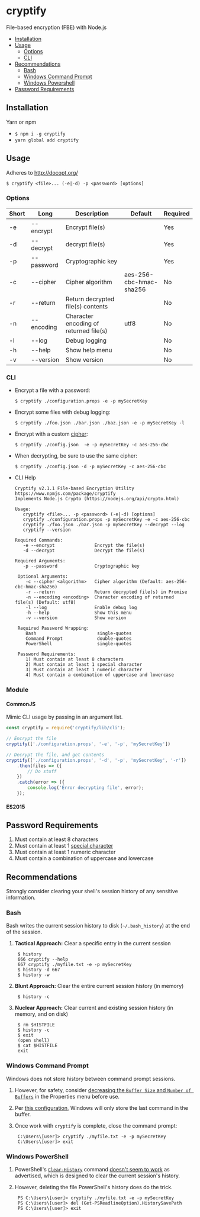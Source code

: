 # cryptify
File-based encryption (FBE) with Node.js

- [Installation](#installation)
- [Usage](#usage)
  - [Options](#options)
  - [CLI](#cli)
- [Recommendations](#recommendations)
  - [Bash](#bash)
  - [Windows Command Prompt](#cmd)
  - [Windows Powershell](#ps)
- [Password Requirements](#password-req)

## <a name="cryptify#installation">Installation</a>
Yarn or npm
- ```$ npm i -g cryptify```
- ```yarn global add cryptify```

## <a name="cryptify#usage">Usage</a>

Adheres to http://docopt.org/

```$ cryptify <file>... (-e|-d) -p <password> [options]```

### <a name="cryptify#options">Options</a>

| Short | Long | Description | Default | Required |
| ----- | ---- | ----------- | ------- | -------- |
| -e | --encrypt | Encrypt file(s) | | Yes |
| -d | --decrypt | decrypt file(s) | | Yes |
| -p | --password | Cryptographic key | | Yes |
| -c | --cipher | Cipher algorithm | aes-256-cbc-hmac-sha256 | No |
| -r | --return | Return decrypted file(s) contents | | No |
| -n | --encoding | Character encoding of returned file(s) | utf8 | No |
| -l | --log | Debug logging | | No |
| -h | --help | Show help menu | | No |
| -v | --version | Show version | | No |

### <a name="cryptify#cli">CLI</a>

- Encrypt a file with a password:

      $ cryptify ./configuration.props -e -p mySecretKey

- Encrypt some files with debug logging:

      $ cryptify ./foo.json ./bar.json ./baz.json -e -p mySecretKey -l

- Encrypt with a custom [cipher](https://nodejs.org/api/crypto.html#crypto_class_cipher):

      $ cryptify ./config.json  -e -p mySecretKey -c aes-256-cbc

- When decrypting, be sure to use the same cipher:

      $ cryptify ./config.json -d -p mySecretKey -c aes-256-cbc

 - CLI Help

       Cryptify v2.1.1 File-based Encryption Utility
       https://www.npmjs.com/package/cryptify
       Implements Node.js Crypto (https://nodejs.org/api/crypto.html)

       Usage:
          cryptify <file>... -p <password> (-e|-d) [options]
          cryptify ./configuration.props -p mySecretKey -e -c aes-256-cbc
          cryptify ./foo.json ./bar.json -p mySecretKey --decrypt --log
          cryptify --version

       Required Commands:
          -e --encrypt               Encrypt the file(s)
          -d --decrypt               Decrypt the file(s)

       Required Arguments:
          -p --password              Cryptographic key

        Optional Arguments:
           -c --cipher <algorithm>   Cipher algorithm (Default: aes-256-cbc-hmac-sha256)
           -r --return               Return decrypted file(s) in Promise
           -n --encoding <encoding>  Character encoding of returned file(s) (Default: utf8)
           -l --log                  Enable debug log
           -h --help                 Show this menu
           -v --version              Show version

        Required Password Wrapping:
           Bash                       single-quotes
           Command Prompt             double-quotes
           PowerShell                 single-quotes

        Password Requirements:
           1) Must contain at least 8 characters
           2) Must contain at least 1 special character
           3) Must contain at least 1 numeric character
           4) Must contain a combination of uppercase and lowercase

### <a name="cryptify#module">Module</a>
#### <a name="cryptify#commonjs">CommonJS</a>
Mimic CLI usage by passing in an argument list.
```javascript
const cryptify = require('cryptify/lib/cli');

// Encrypt the file
cryptify(['./configuration.props', '-e', '-p', 'mySecretKey'])

// Decrypt the file, and get contents
cryptify(['./configuration.props', '-d', '-p', 'mySecretKey', '-r'])
    .then(files => ({
        // Do stuff
    })
    .catch(error => ({
        console.log('Error decrypting file', error);
    });
```

#### <a name="cryptify#es2015">ES2015</a>

## <a name="cryptify#password-req">Password Requirements</a>
1. Must contain at least 8 characters
2. Must contain at least 1 [special character](https://www.owasp.org/index.php/Password_special_characters)
3. Must contain at least 1 numeric character
4. Must contain a combination of uppercase and lowercase

## <a name="cryptify#recommendations">Recommendations</a>
Strongly consider clearing your shell's session history of any sensitive information.

### <a name="cryptify#bash">Bash</a>
Bash writes the current session history to disk (`~/.bash_history`) at the end of the session.

1. **Tactical Approach:** Clear a specific entry in the current session

        $ history
        666 cryptify --help
        667 cryptify ./myfile.txt -e -p mySecretKey
        $ history -d 667
        $ history -w
2. **Blunt Approach:** Clear the entire current session history (in memory)

        $ history -c
3. **Nuclear Approach:** Clear current and existing session history (in memory, and on disk)

        $ rm $HISTFILE
        $ history -c
        $ exit
        (open shell)
        $ cat $HISTFILE
        exit
### <a name="cryptify#cmd">Windows Command Prompt</a>
Windows does not store history between command prompt sessions.
1. However, for safety, consider [decreasing the `Buffer Size` and `Number of Buffers`](http://imgur.com/a/osdRm)  in the Properties menu before use.
2. Per [this configuration](http://imgur.com/a/osdRm), Windows will only store the last command in the buffer.
3. Once work with `cryptify` is complete, close the command prompt:

        C:\Users\[user]> cryptify ./myfile.txt -e -p mySecretKey
        C:\Users\[user]> exit

### <a name="cryptify#ps">Windows PowerShell</a>
1. PowerShell's [`Clear-History`](https://msdn.microsoft.com/en-us/powershell/reference/5.1/microsoft.powershell.core/clear-history) command [doesn't seem to work](https://blogs.msdn.microsoft.com/stevelasker/2016/03/25/clear-history-powershell-doesnt-clear-the-history-3/) as advertised, which is designed to clear the current session's history.
2. However, deleting the file PowerShell's history does do the trick.

        PS C:\Users\[user]> cryptify ./myfile.txt -e -p mySecretKey
        PS C:\Users\[user]> del (Get-PSReadlineOption).HistorySavePath
        PS C:\Users\[user]> exit
